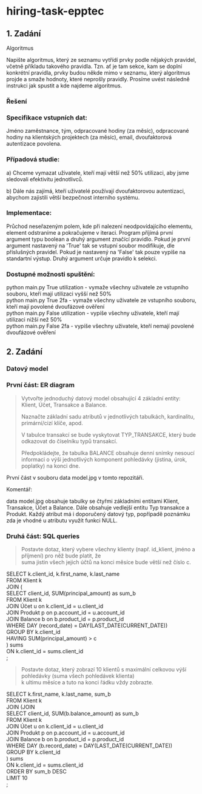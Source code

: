 # hiring-task-epptec

## 1. Zadání
Algoritmus

Napište algoritmus, který ze seznamu vytřídí prvky podle nějakých pravidel,
včetně příkladu takového pravidla. Tzn. ať je tam sekce, kam se doplní konkrétní pravidla,
prvky budou někde mimo v seznamu, který algoritmus projde a smaže hodnoty, které neprošly pravidly.
Prosíme uvést následně instrukci jak spustit a kde najdeme algoritmus.

### Řešení

### Specifikace vstupních dat:

Jméno zaměstnance, tým, odpracované hodiny (za měsíc), odpracované hodiny na klientských projektech (za měsíc), email,
dvoufaktorová autentizace povolena.

### Případová studie:

a) Chceme vymazat uživatele, kteří mají větší než 50% utilizaci, aby jsme sledovali efektivitu jednotlivců.

b) Dále nás zajímá, kteří uživatelé používají dvoufaktorovou autentizaci, abychom zajistili větší bezpečnost interního systému.

### Implementace:

Průchod neseřazeným polem, kde při nalezení neodpovídajícího elementu, element odstraníme a pokračujeme v iteraci. Program příjímá první
argument typu boolean a druhý argument značící pravidlo. Pokud je první argument nastavený na 'True' tak se vstupní soubor modifikuje,
dle příslušných pravidel. Pokud je nastavený na 'False' tak pouze vypíše na standartní výstup. Druhý argument určuje pravidlo k selekci.

### Dostupné možnosti spuštění:

python main.py True utilization - vymaže všechny uživatele ze vstupního souboru, kteří mají utilizaci vyšší než 50%\
python main.py True 2fa - vymaže všechny uživatele ze vstupního souboru, kteří mají povolené dvoufázové ověření\
python main.py False utilization - vypíše všechny uživatele, kteří mají utilizaci nižší než 50%\
python main.py False 2fa - vypíše všechny uživatele, kteří nemají povolené dvoufázové ověření


## 2. Zadání

### Datový model

### První část: ER diagram

> Vytvořte jednoduchý datový model obsahující 4 základní entity: Klient, Účet, Transakce a Balance.
>
> Naznačte základní sadu atributů v jednotlivých tabulkách, kardinalitu, primární/cizí klíče, apod.
>
> V tabulce transakcí se bude vyskytovat TYP_TRANSAKCE, který bude odkazovat do číselníku typů transakcí.
>
> Předpokládejte, že tabulka BALANCE obsahuje denní snímky nesoucí informaci o výši jednotlivých komponent pohledávky (jistina, úrok, poplatky) na konci dne.

První část v souboru data model.jpg v tomto repozitáři.

Komentář:

data model.jpg obsahuje tabulky se čtyřmi základními entitami Klient, Transakce, Účet a Balance. Dále obsahuje vedlejší entitu Typ transakce a Produkt. Každý atribut má i doporučený datový typ, popřípadě poznámku zda je vhodné u atributu využít funkci NULL.

### Druhá část: SQL queries

> Postavte dotaz, který vybere všechny klienty (např. id_klient, jméno a příjmení) pro něž bude platit, že\
> suma jistin všech jejich účtů na konci měsíce bude větší než číslo c.

SELECT k.client_id, k.first_name, k.last_name\
FROM Klient k\
JOIN (\
  SELECT client_id, SUM(principal_amount) as sum_b\
  FROM Klient k\
  JOIN Účet u on k.client_id = u.client_id\
  JOIN Produkt p on p.account_id = u.account_id\
  JOIN Balance b on b.product_id = p.product_id\
  WHERE DAY (record_date) = DAY(LAST_DATE(CURRENT_DATE))\
  GROUP BY k.client_id\
  HAVING SUM(principal_amount) > c\
) sums\
ON k.client_id = sums.client_id\
;

> Postavte dotaz, který zobrazí 10 klientů s maximální celkovou výší pohledávky (suma všech pohledávek klienta)\
> k ultimu měsíce a tuto na konci řádku vždy zobrazte.

SELECT k.first_name, k.last_name, sum_b\
FROM Klient k\
JOIN (JOIN\
  SELECT client_id, SUM(b.balance_amount) as sum_b\
  FROM Klient k\
  JOIN Účet u on k.client_id = u.client_id\
  JOIN Produkt p on p.account_id = u.account_id\
  JOIN Balance b on b.product_id = p.product_id\
  WHERE DAY (b.record_date) = DAY(LAST_DATE(CURRENT_DATE))\
  GROUP BY k.client_id\
) sums\
ON k.client_id = sums.client_id\
ORDER BY sum_b DESC\
LIMIT 10\
;